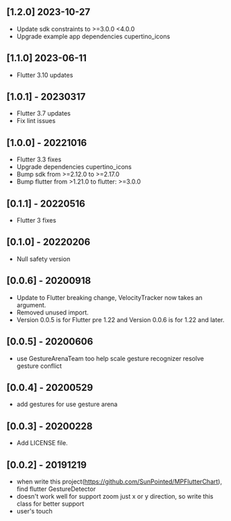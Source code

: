 ## [1.2.0] 2023-10-27
* Update sdk constraints to >=3.0.0 <4.0.0
* Upgrade example app dependencies cupertino_icons
## [1.1.0] 2023-06-11
* Flutter 3.10 updates
## [1.0.1] - 20230317
* Flutter 3.7 updates
* Fix lint issues
## [1.0.0] - 20221016
* Flutter 3.3 fixes
* Upgrade dependencies cupertino_icons
* Bump sdk from >=2.12.0 to >=2.17.0
* Bump flutter from >1.21.0 to flutter: >=3.0.0
## [0.1.1] - 20220516
* Flutter 3 fixes
## [0.1.0] - 20220206
* Null safety version
## [0.0.6] - 20200918
* Update to Flutter breaking change, VelocityTracker now takes an argument.
* Removed unused import.
* Version 0.0.5 is for Flutter pre 1.22 and Version 0.0.6 is for 1.22 and later.
## [0.0.5] - 20200606
* use GestureArenaTeam too help scale gesture recognizer resolve gesture conflict
## [0.0.4] - 20200529
* add gestures for use gesture arena
## [0.0.3] - 20200228
* Add LICENSE file.
## [0.0.2] - 20191219
* when write this project(https://github.com/SunPointed/MPFlutterChart), find flutter GestureDetector
* doesn't work well for support zoom just x or y direction, so write this class for better support
* user's touch